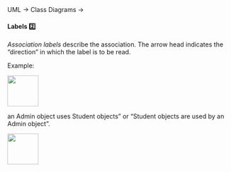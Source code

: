 <div id="path">UML &rarr; Class Diagrams &rarr;</div>

<div id="title">

#### Labels :two:

</div>

<div id="body">

_Association labels_ describe the association. The arrow head indicates the “direction” in which the label is to be read.

<tip-box>

Example:

<img src="{{baseUrl}}/uml/classDiagrams/associations/labels/images/adminStudent.png" height="70" />
<p/>

an Admin object uses Student objects” or “Student objects are used by an Admin object”.

</tip-box>

<img src="{{baseUrl}}/uml/classDiagrams/associations/labels/images/association.png" height="70" />
<p/>

</div>

<div id="extras">
</div>

</div>
